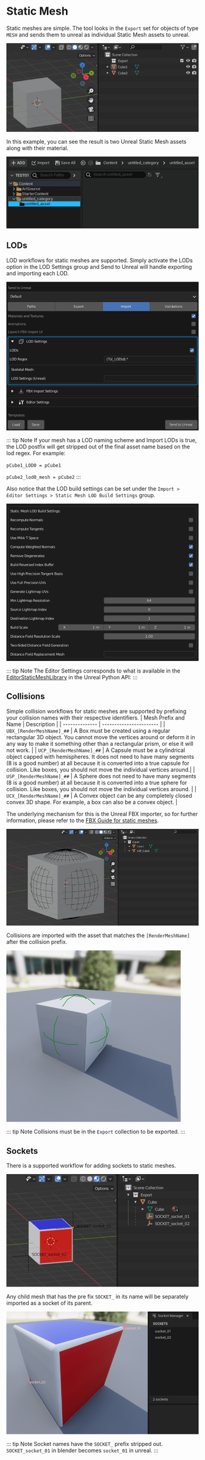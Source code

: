 # Static Mesh

Static meshes are simple. The tool looks in the `Export` set for objects of type `MESH` and sends them to unreal as
individual Static Mesh assets to unreal.


![1](./images/static-mesh/1.gif)

In this example, you can see the result is two Unreal Static Mesh assets along with their material.

![2](./images/static-mesh/2.gif)


## LODs

LOD workflows for static meshes are supported. Simply activate the LODs option in the LOD Settings group and Send to
Unreal will handle exporting and importing each LOD.

![3](./images/static-mesh/3.png)


::: tip Note
  If your mesh has a LOD naming scheme and Import LODs is true, the LOD postfix will get stripped out of the final asset name based on the lod regex. For
example:

`pCube1_LOD0 = pCube1`

`pCube2_lod0_mesh = pCube2`
:::

Also notice that the LOD build settings can be set under the
`Import > Editor Settings > Static Mesh LOD Build Settings` group.

![4](./images/static-mesh/4.png)

::: tip Note
  The Editor Settings corresponds to what is available in the [EditorStaticMeshLibrary](https://docs.unrealengine.com/5.0/en-US/PythonAPI/class/EditorStaticMeshLibrary.html) in the Unreal Python API:
:::

## Collisions

Simple collision workflows for static meshes are supported by prefixing your collision names with their respective identifiers.
| Mesh Prefix and Name | Description |
| -------------- | ----------------------- |
| `UBX_[RenderMeshName]_##` | A Box must be created using a regular rectangular 3D object. You cannot move the vertices around or deform it in any way to make it something other than a rectangular prism, or else it will not work. |
| `UCP_[RenderMeshName]_##` | A Capsule must be a cylindrical object capped with hemispheres. It does not need to have many segments (8 is a good number) at all because it is converted into a true capsule for collision. Like boxes, you should not move the individual vertices around.|
| `USP_[RenderMeshName]_##` | A Sphere does not need to have many segments (8 is a good number) at all because it is converted into a true sphere for collision. Like boxes, you should not move the individual vertices around. |
| `UCX_[RenderMeshName]_##` | A Convex object can be any completely closed convex 3D shape. For example, a box can also be a convex object. |

The underlying mechanism for this is the Unreal FBX importer, so for further information, please refer to the [FBX Guide for static meshes](https://docs.unrealengine.com/5.0/en-US/WorkingWithContent/Importing/FBX/StaticMeshes/).


![5](./images/static-mesh/5.png)

Collisions are imported with the asset that matches the `[RenderMeshName]` after the collision prefix.

![6](./images/static-mesh/6.png)

::: tip Note
  Collisions must be in the `Export` collection to be exported.
:::

## Sockets

There is a supported workflow for adding sockets to static meshes.

![8](./images/static-mesh/7.png)

Any child mesh that has the pre fix `SOCKET_` in its name will be separately imported as a socket of its parent.

![9](./images/static-mesh/8.png)

::: tip Note
  Socket names have the `SOCKET_` prefix stripped out. `SOCKET_socket_01` in blender becomes `socket_01` in unreal.
:::
